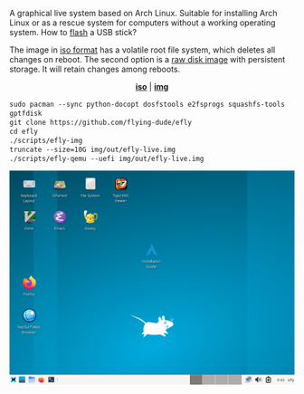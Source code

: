 A graphical live system based on Arch Linux.
Suitable for installing Arch Linux or as a rescue system for computers without a working operating system.
How to [flash](docs/flash.md) a USB stick?

The image in [iso format](https://en.wikipedia.org/wiki/Optical_disc_image) has a volatile root file system, which deletes all changes on reboot.
The second option is a [raw disk image](https://en.wikipedia.org/wiki/IMG_(file_format)) with persistent storage.
It will retain changes among reboots.

<p align="center">
<b><a href="https://github.com/flying-dude/efly/releases/download/latest/efly-live.iso">iso</a></b> | <b><a href="https://github.com/flying-dude/efly/releases/download/lat
est/efly-live.img">img</a></b>
</p>

```
sudo pacman --sync python-docopt dosfstools e2fsprogs squashfs-tools gptfdisk
git clone https://github.com/flying-dude/efly
cd efly
./scripts/efly-img
truncate --size=10G img/out/efly-live.img
./scripts/efly-qemu --uefi img/out/efly-live.img
```

![Efly Linux Live](screenshot.png)
